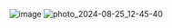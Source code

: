 ![image](https://github.com/user-attachments/assets/9896fe2f-a164-462b-9b68-5f80dc64e8aa)
![photo_2024-08-25_12-45-40](https://github.com/user-attachments/assets/641e31be-1e2c-4724-ac17-c04b7bc00f9d)
